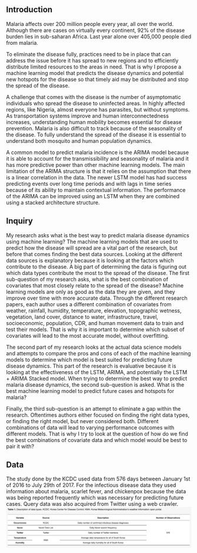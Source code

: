 ## Introduction
Malaria affects over 200 million people every year, all over the world. Although there are cases on virtually every continent, 92% of the disease burden lies in sub-saharan Africa. Last year alone over 405,000 people died from malaria. 

To eliminate the disease fully, practices need to be in place that can address the issue before it has spread to new regions and to efficiently distribute limited resources to the areas in need. That is why I propose a machine learning model that predicts the disease dynamics and potential new hotspots for the disease so that timely aid may be distributed and stop the spread of the disease. 

A challenge that comes with the disease is the number of asymptomatic individuals who spread the disease to uninfected areas. In highly affected regions, like Nigeria, almost everyone has parasites, but without symptoms. As transportation systems improve and human interconnectedness increases, understanding human mobility becomes essential for disease prevention. Malaria is also difficult to track because of the seasonality of the disease. To fully understand the spread of the disease it is essential to understand both mosquito and human population dynamics.

A common model to predict malaria incidence is the ARIMA model because it is able to account for the transmissibility and seasonality of malaria and it has more predictive power than other machine learning models. The main limitation of the ARIMA structure is that it relies on the assumption that there is a linear correlation in the data. The newer LSTM model has had success predicting events over long time periods and with lags in time series because of its ability to maintain contextual information. The performance of the ARIMA can be improved using an LSTM when they are combined using a stacked architecture structure. 

## Inquiry
My research asks what is the best way to predict malaria disease dynamics using machine learning? The machine learning models that are used to predict how the disease will spread are a vital part of the research, but before that comes finding the best data sources. Looking at the different data sources is explanatory because it is looking at the factors which contribute to the disease. A big part of determining the data is figuring out which data types contribute the most to the spread of the disease. The first sub-question of my research asks, what is the best combination of covariates that most closely relate to the spread of the disease? Machine learning models are only as good as the data they are given, and they improve over time with more accurate data. Through the different research papers, each author uses a different combination of covariates from weather, rainfall, humidity, temperature, elevation, topographic wetness, vegetation, land cover, distance to water, infrastructure, travel, socioeconomic, population, CDR, and human movement data to train and test their models. That is why it is important to determine which subset of covariates will lead to the most accurate model, without overfitting. 

The second part of my research looks at the actual data science models and attempts to compare the pros and cons of each of the machine learning models to determine which model is best suited for predicting future disease dynamics. This part of the research is evaluative because it is looking at the effectiveness of the LSTM, ARIMA, and potentially the LSTM + ARIMA Stacked model. When trying to determine the best way to predict malaria disease dynamics, the second sub-question is asked. What is the best machine learning model to predict future cases and hotspots for malaria? 

Finally, the third sub-question is an attempt to eliminate a gap within the research. Oftentimes authors either focused on finding the right data types, or finding the right model, but never considered both. Different combinations of data will lead to varying performance outcomes with different models. That is why I try to look at the question of how do we find the best combinations of covariate data and which model would be best to pair it with? 

## Data 
The study done by the KCDC used data from 576 days between January 1st of 2016 to July 29th of 2017. For the infectious disease data they used information about malaria, scarlet fever, and chickenpox because the data was being reported frequently which was necessary for predicting future cases. Query data was also acquired from Twitter using a web crawler. 
![](data1.png)
